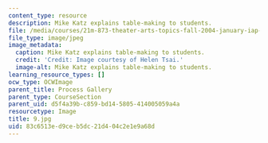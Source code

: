 ```yaml
---
content_type: resource
description: Mike Katz explains table-making to students.
file: /media/courses/21m-873-theater-arts-topics-fall-2004-january-iap-2005/83c6513ed9ceb5dc21d404c2e1e9a68d_9.jpg
file_type: image/jpeg
image_metadata:
  caption: Mike Katz explains table-making to students.
  credit: 'Credit: Image courtesy of Helen Tsai.'
  image-alt: Mike Katz explains table-making to students.
learning_resource_types: []
ocw_type: OCWImage
parent_title: Process Gallery
parent_type: CourseSection
parent_uid: d5f4a39b-c859-bd14-5805-414005059a4a
resourcetype: Image
title: 9.jpg
uid: 83c6513e-d9ce-b5dc-21d4-04c2e1e9a68d
---
```

